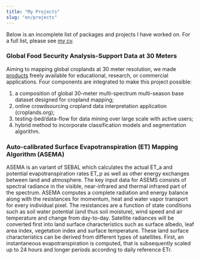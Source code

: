 ```yaml
---
title: "My Projects"
slug: "en/projects"
---
```


Below is an incomplete list of packages and projects I have worked on. For a full list, please see [my cv](/cv).

### Global Food Security Analysis-Support Data at 30 Meters

Aiming to mapping global croplands at 30 meter resolution, we made [products](https://croplands.org/) freely available for educational, research, or commercial applications. Four components are integrated to make this project possible:

1. a composition of global 30-meter multi-spectrum multi-season base dataset designed for cropland mapping; 
2. online crowdsourcing cropland data interpretation application (croplands.org);
3. testing-bed/data-flow for data mining over large scale with active users; 
4. hybrid method to incorporate classification models and segmentation algorithm.

### Auto-calibrated Surface Evapotranspiration (ET) Mapping Algorithm (ASEMA)

ASEMA is an variant of SEBAL which calculates the actual ET_a and potential evapotranspiration rates ET_p as well as other energy exchanges between land and atmosphere. The key input data for ASEMS consists of spectral radiance in the visible, near-infrared and thermal infrared part of the spectrum. ASEMA computes a complete radiation and energy balance along with the resistances for momentum, heat and water vapor transport for every individual pixel. The resistances are a function of state conditions such as soil water potential (and thus soil moisture), wind speed and air temperature and change from day-to-day. Satellite radiances will be converted first into land surface characteristics such as surface albedo, leaf area index, vegetation index and surface temperature. These land surface characteristics can be derived from different types of satellites. First, an instantaneous evapotranspiration is computed, that is subsequently scaled up to 24 hours and longer periods according to daily reference ETr.
